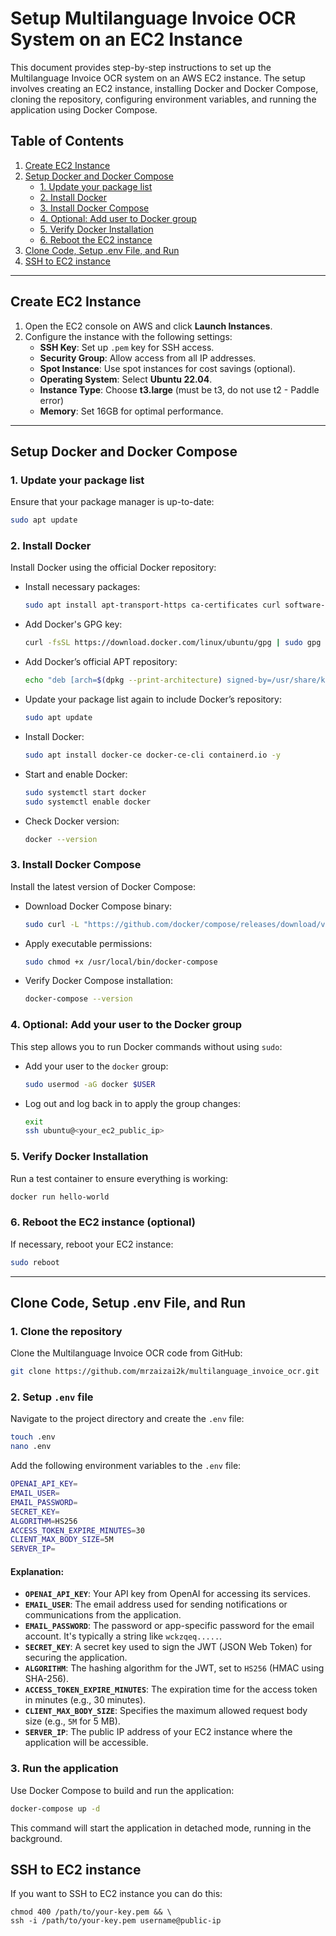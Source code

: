 # Setup Multilanguage Invoice OCR System on an EC2 Instance

This document provides step-by-step instructions to set up the Multilanguage Invoice OCR system on an AWS EC2 instance. The setup involves creating an EC2 instance, installing Docker and Docker Compose, cloning the repository, configuring environment variables, and running the application using Docker Compose.

## Table of Contents
1. [Create EC2 Instance](#create-ec2-instance)
2. [Setup Docker and Docker Compose](#setup-docker-and-docker-compose)
    - [1. Update your package list](#1-update-your-package-list)
    - [2. Install Docker](#2-install-docker)
    - [3. Install Docker Compose](#3-install-docker-compose)
    - [4. Optional: Add user to Docker group](#4-optional-add-your-user-to-the-docker-group)
    - [5. Verify Docker Installation](#5-verify-docker-installation)
    - [6. Reboot the EC2 instance](#6-reboot-the-ec2-instance-optional)
3. [Clone Code, Setup .env File, and Run](#clone-code-setup-env-file-and-run)
4. [SSH to EC2 instance](#ssh-to-ec2-instance)

---

## Create EC2 Instance

1. Open the EC2 console on AWS and click **Launch Instances**.
2. Configure the instance with the following settings:
    - **SSH Key**: Set up `.pem` key for SSH access.
    - **Security Group**: Allow access from all IP addresses.
    - **Spot Instance**: Use spot instances for cost savings (optional).
    - **Operating System**: Select **Ubuntu 22.04**.
    - **Instance Type**: Choose **t3.large** (must be t3, do not use t2 - Paddle error)
    - **Memory**: Set 16GB for optimal performance.

---

## Setup Docker and Docker Compose

### 1. Update your package list
Ensure that your package manager is up-to-date:
```bash
sudo apt update
```

### 2. Install Docker
Install Docker using the official Docker repository:

- Install necessary packages:
    ```bash
    sudo apt install apt-transport-https ca-certificates curl software-properties-common -y 
    ```

- Add Docker's GPG key:
    ```bash
    curl -fsSL https://download.docker.com/linux/ubuntu/gpg | sudo gpg --dearmor -o /usr/share/keyrings/docker-archive-keyring.gpg
    ```

- Add Docker’s official APT repository:
    ```bash
    echo "deb [arch=$(dpkg --print-architecture) signed-by=/usr/share/keyrings/docker-archive-keyring.gpg] https://download.docker.com/linux/ubuntu $(lsb_release -cs) stable" | sudo tee /etc/apt/sources.list.d/docker.list > /dev/null
    ```

- Update your package list again to include Docker’s repository:
    ```bash
    sudo apt update
    ```

- Install Docker:
    ```bash
    sudo apt install docker-ce docker-ce-cli containerd.io -y 
    ```

- Start and enable Docker:
    ```bash
    sudo systemctl start docker
    sudo systemctl enable docker
    ```

- Check Docker version:
    ```bash
    docker --version
    ```

### 3. Install Docker Compose
Install the latest version of Docker Compose:

- Download Docker Compose binary:
    ```bash
    sudo curl -L "https://github.com/docker/compose/releases/download/v2.21.0/docker-compose-$(uname -s)-$(uname -m)" -o /usr/local/bin/docker-compose
    ```

- Apply executable permissions:
    ```bash
    sudo chmod +x /usr/local/bin/docker-compose
    ```

- Verify Docker Compose installation:
    ```bash
    docker-compose --version
    ```

### 4. Optional: Add your user to the Docker group
This step allows you to run Docker commands without using `sudo`:

- Add your user to the `docker` group:
    ```bash
    sudo usermod -aG docker $USER
    ```

- Log out and log back in to apply the group changes:
    ```bash
    exit
    ssh ubuntu@<your_ec2_public_ip>
    ```

### 5. Verify Docker Installation
Run a test container to ensure everything is working:
```bash
docker run hello-world
```

### 6. Reboot the EC2 instance (optional)
If necessary, reboot your EC2 instance:
```bash
sudo reboot
```

---

## Clone Code, Setup .env File, and Run

### 1. Clone the repository
Clone the Multilanguage Invoice OCR code from GitHub:
```bash
git clone https://github.com/mrzaizai2k/multilanguage_invoice_ocr.git
```

### 2. Setup `.env` file

Navigate to the project directory and create the `.env` file:
```bash
touch .env
nano .env
```

Add the following environment variables to the `.env` file:
```bash
OPENAI_API_KEY=
EMAIL_USER=
EMAIL_PASSWORD=
SECRET_KEY=
ALGORITHM=HS256
ACCESS_TOKEN_EXPIRE_MINUTES=30
CLIENT_MAX_BODY_SIZE=5M
SERVER_IP=
```

#### Explanation:
- **`OPENAI_API_KEY`**: Your API key from OpenAI for accessing its services.
- **`EMAIL_USER`**: The email address used for sending notifications or communications from the application.
- **`EMAIL_PASSWORD`**: The password or app-specific password for the email account. It's typically a string like `wckzqeq.....`.
- **`SECRET_KEY`**: A secret key used to sign the JWT (JSON Web Token) for securing the application.
- **`ALGORITHM`**: The hashing algorithm for the JWT, set to `HS256` (HMAC using SHA-256).
- **`ACCESS_TOKEN_EXPIRE_MINUTES`**: The expiration time for the access token in minutes (e.g., 30 minutes).
- **`CLIENT_MAX_BODY_SIZE`**: Specifies the maximum allowed request body size (e.g., `5M` for 5 MB).
- **`SERVER_IP`**: The public IP address of your EC2 instance where the application will be accessible.

### 3. Run the application
Use Docker Compose to build and run the application:
```bash
docker-compose up -d
```

This command will start the application in detached mode, running in the background.


## SSH to EC2 instance

If you want to SSH to EC2 instance you can do this:
    
   ```shell
   chmod 400 /path/to/your-key.pem && \
   ssh -i /path/to/your-key.pem username@public-ip
   ```